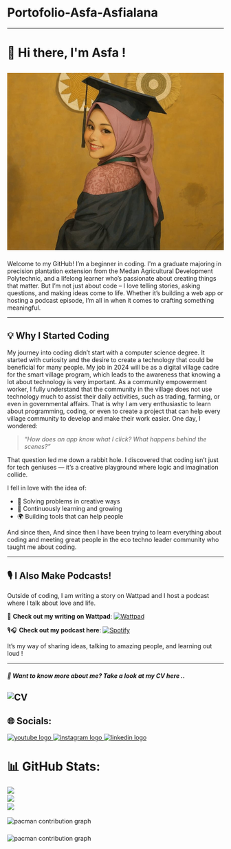 # Portofolio-Asfa-Asfialana
---
# 👋 Hi there, I'm Asfa !
![ASFA_1](https://github.com/Asfa-Asfialana/portofolio-Asfa-Asfialana/blob/main/ASFA_1.jpg)
---

Welcome to my GitHub! I’m a beginner in coding. I'm a graduate majoring in precision plantation extension from the Medan Agricultural Development Polytechnic, and a lifelong learner who’s passionate about creating things that matter.
But I’m not just about code – I love telling stories, asking questions, and making ideas come to life. Whether it’s building a web app or hosting a podcast episode, I’m all in when it comes to crafting something meaningful.

---
## 💡 Why I Started Coding

My journey into coding didn’t start with a computer science degree. It started with curiosity and the desire to create a technology that could be beneficial for many people.
My job in 2024 will be as a digital village cadre for the smart village program, which leads to the awareness that knowing a lot about technology is very important. As a community empowerment worker, I fully understand that the community in the village does not use technology much to assist their daily activities, such as trading, farming, or even in governmental affairs. That is why I am very enthusiastic to learn about programming, coding, or even to create a project that can help every village community to develop and make their work easier.
One day, I wondered:  
> *“How does an app know what I click? What happens behind the scenes?”*  

That question led me down a rabbit hole. I discovered that coding isn’t just for tech geniuses — it’s a creative playground where logic and imagination collide.

I fell in love with the idea of:
- 🔧 Solving problems in creative ways  
- 🌱 Continuously learning and growing  
- 🌍 Building tools that can help people  

And since then, And since then I have been trying to learn everything about coding and meeting great people in the eco techno leader community who taught me about coding.

---

## 🎙 I Also Make Podcasts!

Outside of coding, I am writing a story on Wattpad and I host a podcast where I talk about love and life.

📖 **Check out my writing on Wattpad**: [![Wattpad](https://img.shields.io/badge/Wattpad-Profile-orange?logo=wattpad)](https://www.wattpad.com/user/AsfaAspia)

🎙️🎧 **Check out my podcast here**: [![Spotify](https://img.shields.io/badge/Spotify-Podcast-green?logo=spotify)](https://open.spotify.com/show/3SG2l8nKttjbQtdQZ37ig2?si=78948f28649148b8)


It’s my way of sharing ideas, talking to amazing people, and learning out loud !

---
##### 👋 Want to know more about me? Take a look at my CV here ..
![CV](https://github.com/Asfa-Asfialana/portofolio-Asfa-Asfialana/tree/main/CV-PDF)
---

## 🌐 Socials:
<div align="left">
  <a href="https://www.youtube.com/@Dailysweetjbi" target="_blank">
    <img src="https://raw.githubusercontent.com/maurodesouza/profile-readme-generator/master/src/assets/icons/social/youtube/default.svg" width="52" height="40" alt="youtube logo"  />
  </a>
  <a href="https://www.instagram.com/as.asfialn/" target="_blank">
    <img src="https://raw.githubusercontent.com/maurodesouza/profile-readme-generator/master/src/assets/icons/social/instagram/default.svg" width="52" height="40" alt="instagram logo"  />
  </a>
  <a href="https://www.linkedin.com/in/asfaasfialana86/" target="_blank">
    <img src="https://raw.githubusercontent.com/maurodesouza/profile-readme-generator/master/src/assets/icons/social/linkedin/default.svg" width="52" height="40" alt="linkedin logo"  />
  </a>
</div>

###
</div>

###
# 📊 GitHub Stats:
![](https://github-readme-stats.vercel.app/api?username=asfa-asfialana&theme=dark&hide_border=false&include_all_commits=false&count_private=false)<br/>
![](https://nirzak-streak-stats.vercel.app/?user=asfa-asfialana&theme=dark&hide_border=false)<br/>
![](https://github-readme-stats.vercel.app/api/top-langs/?username=asfa-asfialana&theme=dark&hide_border=false&include_all_commits=false&count_private=false&layout=compact)


<picture>
  <source media="(prefers-color-scheme: dark)" srcset="https://raw.githubusercontent.com/Asfa-Asfialana/Asfa-Asfialana/output/pacman-contribution-graph-dark.svg">
  <source media="(prefers-color-scheme: light)" srcset="https://raw.githubusercontent.com/Asfa-Asfialana/Asfa-Asfialana/output/pacman-contribution-graph.svg">
  <img alt="pacman contribution graph" src="https://raw.githubusercontent.com/Asfa-Asfialana/Asfa-Asfialana/output/pacman-contribution-graph.svg">
</picture>

###
<picture>
  <source media="(prefers-color-scheme: dark)" srcset="https://raw.githubusercontent.com/Asfa-Asfialana/Asfa-Asfialana/output/pacman-contribution-graph-dark.svg">
  <source media="(prefers-color-scheme: light)" srcset="https://raw.githubusercontent.com/Asfa-Asfialana/Asfa-Asfialana/output/pacman-contribution-graph.svg">
  <img alt="pacman contribution graph" src="https://raw.githubusercontent.com/Asfa-Asfialana/Asfa-Asfialana/output/pacman-contribution-graph.svg">
</picture>

###

<!-- Proudly created with GPRM ( https://gprm.itsvg.in ) -->
